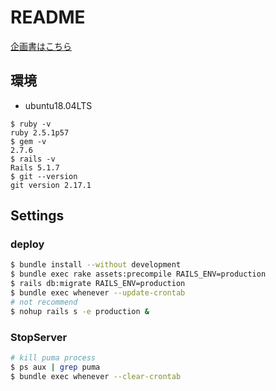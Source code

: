 # README

[企画書はこちら](https://docs.google.com/presentation/d/1jGc0OcA5aQu3cRi78JW1BjPTYjoJxO1T6YuLFuPALRM/edit?usp=drive_web&ouid=113388058663145988908)

## 環境
- ubuntu18.04LTS
```
$ ruby -v
ruby 2.5.1p57
$ gem -v
2.7.6
$ rails -v
Rails 5.1.7
$ git --version
git version 2.17.1
```

## Settings
### deploy
```bash
$ bundle install --without development
$ bundle exec rake assets:precompile RAILS_ENV=production
$ rails db:migrate RAILS_ENV=production
$ bundle exec whenever --update-crontab
# not recommend
$ nohup rails s -e production &

```

### StopServer
```bash
# kill puma process
$ ps aux | grep puma
$ bundle exec whenever --clear-crontab
```